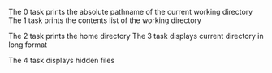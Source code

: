 The 0 task prints the absolute pathname of the current working directory
The 1 task prints the contents list of the working directory

The 2 task prints the home directory
The 3 task displays current directory in long format

The 4 task displays hidden files
